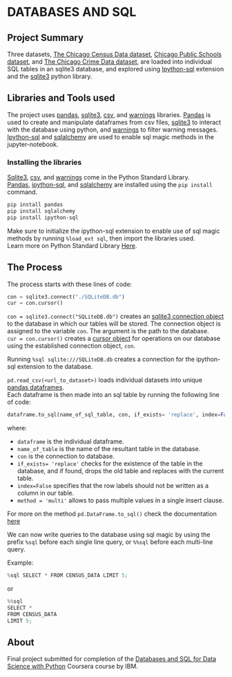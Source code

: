 # DATABASES AND SQL

## Project Summary

Three datasets, [The Chicago Census Data dataset](<https://cf-courses-data.s3.us.cloud-object-storage.appdomain.cloud/IBMDeveloperSkillsNetwork-DB0201EN-SkillsNetwork/labs/FinalModule_Coursera_V5/data/ChicagoCensusData.csv?utm_medium=Exinfluencer&utm_source=Exinfluencer&utm_content=000026UJ&utm_term=10006555&utm_id=NA-SkillsNetwork-Channel-SkillsNetworkCoursesIBMDeveloperSkillsNetworkDB0201ENSkillsNetwork20127838-2021-01-01>), [Chicago Public Schools dataset](<https://cf-courses-data.s3.us.cloud-object-storage.appdomain.cloud/IBMDeveloperSkillsNetwork-DB0201EN-SkillsNetwork/labs/FinalModule_Coursera_V5/data/ChicagoPublicSchools.csv?utm_medium=Exinfluencer&utm_source=Exinfluencer&utm_content=000026UJ&utm_term=10006555&utm_id=NA-SkillsNetwork-Channel-SkillsNetworkCoursesIBMDeveloperSkillsNetworkDB0201ENSkillsNetwork20127838-2021-01-01>), and [The Chicago Crime Data dataset](<https://cf-courses-data.s3.us.cloud-object-storage.appdomain.cloud/IBMDeveloperSkillsNetwork-DB0201EN-SkillsNetwork/labs/FinalModule_Coursera_V5/data/ChicagoCrimeData.csv?utm_medium=Exinfluencer&utm_source=Exinfluencer&utm_content=000026UJ&utm_term=10006555&utm_id=NA-SkillsNetwork-Channel-SkillsNetworkCoursesIBMDeveloperSkillsNetworkDB0201ENSkillsNetwork20127838-2021-01-01>), are loaded into individual SQL tables in an sqlite3 database, and explored using [Ipython-sql](https://pypi.org/project/ipython-sql/) extension and the [sqlite3](https://docs.python.org/3/library/sqlite3.html) python library.

## Libraries and Tools used

The project uses [pandas](https://pandas.pydata.org/pandas-docs/stable/reference/index.html), [sqlite3](https://docs.python.org/3/library/sqlite3.html), [csv](https://docs.python.org/3/library/csv.html), and [warnings](https://docs.python.org/3/library/warnings.html) libraries. [Pandas](https://pandas.pydata.org/pandas-docs/stable/reference/index.html) is used to create and manipulate dataframes from csv files, [sqlite3](https://docs.python.org/3/library/sqlite3.html) to interact with the database using python, and [warnings](https://docs.python.org/3/library/warnings.html) to filter warning messages.
[Ipython-sql](https://pypi.org/project/ipython-sql/) and [sqlalchemy](https://www.sqlalchemy.org/) are used to enable sql magic methods in the jupyter-notebook.

### Installing the libraries

[Sqlite3](https://docs.python.org/3/library/sqlite3.html), [csv](https://docs.python.org/3/library/csv.html), and [warnings](https://docs.python.org/3/library/warnings.html) come in the Python Standard Library.  
[Pandas](https://pandas.pydata.org/pandas-docs/stable/reference/index.html), [ipython-sql](https://pypi.org/project/ipython-sql/), and [sqlalchemy](https://www.sqlalchemy.org/) are installed using the `pip install` command.

```bash
pip install pandas
pip install sqlalchemy
pip install ipython-sql
```

Make sure to initialize the ipython-sql extension to enable use of sql magic methods by running `%load_ext sql`, then import the libraries used.  
Learn more on Python Standard Library [Here](https://docs.python.org/3/library/).

## The Process

The process starts with these lines of code:

```python
con = sqlite3.connect("./SQLiteDB.db")
cur = con.cursor()
```

`con = sqlite3.connect("SQLiteDB.db")` creates an [sqlite3 connection object](https://docs.python.org/3/library/sqlite3.html#sqlite3.Connection) to the database in which our tables will be stored. The connection object is assigned to the variable `con`. The argument is the path to the database.  
`cur = con.cursor()` creates a [cursor object](https://docs.python.org/3/library/sqlite3.html#sqlite3.Cursor) for operations on our database using the established connection object, `con`.  

Running `%sql sqlite:///SQLiteDB.db` creates a connection for the ipython-sql extension to the database.  

`pd.read_csv(<url_to_dataset>)` loads individual datasets into unique [pandas dataframes](https://pandas.pydata.org/pandas-docs/stable/reference/frame.html).  
Each dataframe is then made into an sql table by running the following line of code:

```python
dataframe.to_sql(name_of_sql_table, con, if_exists= 'replace', index=False, method= 'multi')
```

where:

- `dataframe` is the individual dataframe.
- `name_of_table` is the name of the resultant table in the database.
- `con` is the connection to database.
- `if_exists= 'replace'` checks for the existence of the table in the database, and if found, drops the old table and replaces with the current table.
- `index=False` specifies that the row labels should not be written as a column in our table.
- `method = 'multi'` allows to pass multiple values in a single insert clause.  

For more on the method `pd.DataFrame.to_sql()` check the documentation [here](https://pandas.pydata.org/pandas-docs/stable/reference/api/pandas.DataFrame.to_sql.html)

We can now write queries to the database using sql magic by using the prefix `%sql` before each single line query, or `%%sql` before each multi-line query.

Example:

```python
%sql SELECT * FROM CENSUS_DATA LIMIT 5;
```

or

```python
%%sql
SELECT * 
FROM CENSUS_DATA 
LIMIT 5;
```

## About

Final project submitted for completion of the [Databases and SQL for Data Science with Python](https://www.coursera.org/learn/sql-data-science) Coursera course by IBM.
